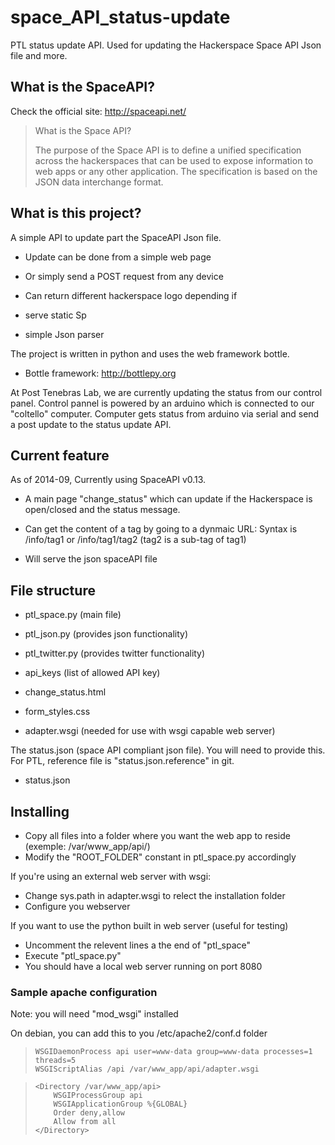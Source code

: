 space_API_status-update
=======================

PTL status update API. Used for updating the Hackerspace Space API Json file and more.

## What is the SpaceAPI?

Check the official site: http://spaceapi.net/

>What is the Space API?
>
>The purpose of the Space API is to define a unified specification across the hackerspaces that can be used to expose information to web apps or any other application. The specification is based on the JSON data interchange format.

## What is this project?

A simple API to update part the SpaceAPI Json file. 
- Update can be done from a simple web page
- Or simply send a POST request from any device

- Can return different hackerspace logo depending if 
- serve static Sp
- simple Json parser

The project is written in python and uses the web framework bottle.

* Bottle framework:  http://bottlepy.org

At Post Tenebras Lab, we are currently updating the status from our control panel. Control pannel is powered by an arduino which is connected to our "coltello" computer. Computer gets status from arduino via serial and send a post update to the status update API.




## Current feature

As of 2014-09, Currently using SpaceAPI v0.13.

* A main page "change_status" which can update if the Hackerspace is open/closed and the status message.

* Can get the content of a tag by going to a dynmaic URL: Syntax is /info/tag1 or /info/tag1/tag2 (tag2 is a sub-tag of tag1)

* Will serve the json spaceAPI file

## File structure

* ptl_space.py (main file)
* ptl_json.py (provides json functionality)
* ptl_twitter.py (provides twitter functionality)

* api_keys (list of allowed API key)

* change_status.html
* form_styles.css

* adapter.wsgi (needed for use with wsgi capable web server)

The status.json (space API compliant json file). You will need to provide this.
For PTL, reference file is "status.json.reference" in git.

* status.json 

## Installing

* Copy all files into a folder where you want the web app to reside (exemple: /var/www_app/api/)
* Modify the "ROOT_FOLDER" constant in ptl_space.py accordingly

If you're using an external web server with wsgi:

* Change sys.path in adapter.wsgi to relect the installation folder
* Configure you webserver

If you want to use the python built in web server (useful for testing)
* Uncomment the relevent lines a the end of "ptl_space"
* Execute "ptl_space.py"
* You should have a local web server running on port 8080

### Sample apache configuration

Note: you will need "mod_wsgi" installed

On debian, you can add this to you /etc/apache2/conf.d folder


>     WSGIDaemonProcess api user=www-data group=www-data processes=1 threads=5
>     WSGIScriptAlias /api /var/www_app/api/adapter.wsgi

>     <Directory /var/www_app/api>
>         WSGIProcessGroup api
>         WSGIApplicationGroup %{GLOBAL}
>         Order deny,allow
>         Allow from all
>     </Directory>

